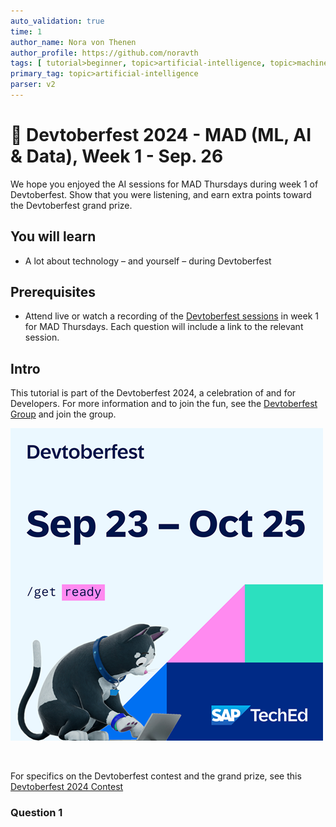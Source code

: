 ```yaml
---
auto_validation: true
time: 1
author_name: Nora von Thenen
author_profile: https://github.com/noravth
tags: [ tutorial>beginner, topic>artificial-intelligence, topic>machine-learning ]
primary_tag: topic>artificial-intelligence
parser: v2
---
```


# 🔵 Devtoberfest 2024 - MAD (ML, AI & Data), Week 1 - Sep. 26
<!-- description --> We hope you enjoyed the AI sessions for MAD Thursdays during week 1 of Devtoberfest. Show that you were listening, and earn extra points toward the Devtoberfest grand prize.

## You will learn
- A lot about technology – and yourself – during Devtoberfest

## Prerequisites
- Attend live or watch a recording of the [Devtoberfest sessions](https://community.sap.com/t5/devtoberfest/eb-p/devtoberfest-events) in week 1 for MAD Thursdays. Each question will include a link to the relevant session.

## Intro
This tutorial is part of the Devtoberfest 2024, a celebration of and for Developers. For more information and to join the fun, see the [Devtoberfest Group](https://groups.community.sap.com/t5/devtoberfest/gh-p/Devtoberfest) and join the group.

![Devtoberfest](promo-image-kasimir-square.png)

&nbsp;

For specifics on the Devtoberfest contest and the grand prize, see this [Devtoberfest 2024 Contest](https://community.sap.com/t5/devtoberfest-blog-posts/devtoberfest-2024-contest/ba-p/13781593)

### Question 1

